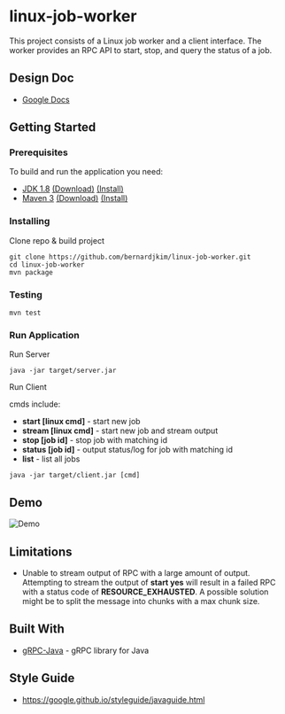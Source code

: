 # linux-job-worker

This project consists of a Linux job worker and a client interface. The worker provides an RPC API to start, stop, and query the status of a job.

## Design Doc

- [Google Docs](https://docs.google.com/document/d/1-QvIUmbmiVxjSXkEQQJDLnIlh8yJWYTRquue8eT_Cck/edit?usp=sharing)

## Getting Started

### Prerequisites

To build and run the application you need:

- [JDK 1.8](https://www.oracle.com/technetwork/java/javase/downloads/index.html) [(Download)](https://www.oracle.com/technetwork/java/javase/downloads/jdk8-downloads-2133151.html) [(Install)](https://docs.oracle.com/javase/8/docs/technotes/guides/install/install_overview.html)
- [Maven 3](http://maven.apache.org/index.html) [(Download)](http://maven.apache.org/download.cgi) [(Install)](http://maven.apache.org/install.html)

### Installing

Clone repo & build project

```
git clone https://github.com/bernardjkim/linux-job-worker.git
cd linux-job-worker
mvn package
```

### Testing

```
mvn test
```

### Run Application

Run Server

```
java -jar target/server.jar
```

Run Client

cmds include:

- **start [linux cmd]** - start new job
- **stream [linux cmd]** - start new job and stream output
- **stop [job id]** - stop job with matching id
- **status [job id]** - output status/log for job with matching id
- **list** - list all jobs

```
java -jar target/client.jar [cmd]
```

## Demo

![Demo](demo.gif?raw=true "Title")

## Limitations

- Unable to stream output of RPC with a large amount of output. Attempting to
  stream the output of **start yes** will result in a failed RPC with a status
  code of **RESOURCE_EXHAUSTED**. A possible solution might be to split the
  message into chunks with a max chunk size.

## Built With

- [gRPC-Java](https://github.com/grpc/grpc-java) - gRPC library for Java

## Style Guide

- https://google.github.io/styleguide/javaguide.html
